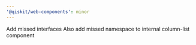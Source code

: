 ```yaml
---
'@qiskit/web-components': minor
---
```


Add missed interfaces
Also add missed namespace to internal column-list component
